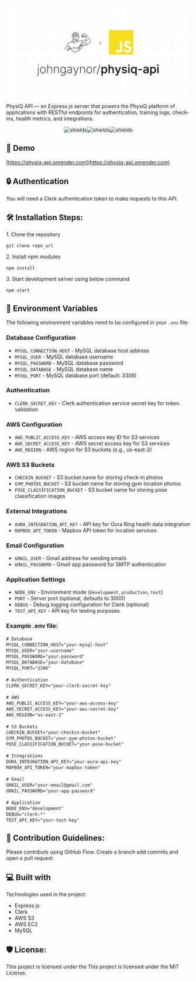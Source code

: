 <p align="center"><img src="/assets/physiq-api.png" alt="project-image"></p>

<p id="description">PhysiQ API — an Express.js server that powers the PhysiQ platform of applications with RESTful endpoints for authentication, training logs, check-ins, health metrics, and integrations.</p>

<p align="center"><img src="https://img.shields.io/badge/version-1.0.0-blue" alt="shields"><img src="https://img.shields.io/badge/contributors-1-green" alt="shields"><img src="https://img.shields.io/badge/status-stable-green" alt="shields"></p>

<h2>🚀 Demo</h2>

[https://physiq-api.onrender.com](https://physiq-api.onrender.com)

<h2>🔒 Authentication</h2>

You will need a Clerk authentication token to make requests to this API.

<h2>🛠️ Installation Steps:</h2>

<p>1. Clone the repository</p>

```
git clone repo_url
```

<p>2. Install npm modules</p>

```
npm install
```

<p>3. Start development server using below command</p>

```
npm start
```

<h2>🔧 Environment Variables</h2>

The following environment variables need to be configured in your `.env` file:

### **Database Configuration**

- `MYSQL_CONNECTION_HOST` - MySQL database host address
- `MYSQL_USER` - MySQL database username
- `MYSQL_PASSWORD` - MySQL database password
- `MYSQL_DATABASE` - MySQL database name
- `MYSQL_PORT` - MySQL database port (default: 3306)

### **Authentication**

- `CLERK_SECRET_KEY` - Clerk authentication service secret key for token validation

### **AWS Configuration**

- `AWS_PUBLIC_ACCESS_KEY` - AWS access key ID for S3 services
- `AWS_SECRET_ACCESS_KEY` - AWS secret access key for S3 services
- `AWS_REGION` - AWS region for S3 buckets (e.g., us-east-2)

### **AWS S3 Buckets**

- `CHECKIN_BUCKET` - S3 bucket name for storing check-in photos
- `GYM_PHOTOS_BUCKET` - S3 bucket name for storing gym location photos
- `POSE_CLASSIFICATION_BUCKET` - S3 bucket name for storing pose classification images

### **External Integrations**

- `OURA_INTEGRATION_API_KEY` - API key for Oura Ring health data integration
- `MAPBOX_API_TOKEN` - Mapbox API token for location services

### **Email Configuration**

- `GMAIL_USER` - Gmail address for sending emails
- `GMAIL_PASSWORD` - Gmail app password for SMTP authentication

### **Application Settings**

- `NODE_ENV` - Environment mode (`development`, `production`, `test`)
- `PORT` - Server port (optional, defaults to 3000)
- `DEBUG` - Debug logging configuration for Clerk (optional)
- `TEST_API_KEY` - API key for testing purposes

### **Example .env file:**

```properties
# Database
MYSQL_CONNECTION_HOST="your-mysql-host"
MYSQL_USER="your-username"
MYSQL_PASSWORD="your-password"
MYSQL_DATABASE="your-database"
MYSQL_PORT="3306"

# Authentication
CLERK_SECRET_KEY="your-clerk-secret-key"

# AWS
AWS_PUBLIC_ACCESS_KEY="your-aws-access-key"
AWS_SECRET_ACCESS_KEY="your-aws-secret-key"
AWS_REGION="us-east-2"

# S3 Buckets
CHECKIN_BUCKET="your-checkin-bucket"
GYM_PHOTOS_BUCKET="your-gym-photos-bucket"
POSE_CLASSIFICATION_BUCKET="your-pose-bucket"

# Integrations
OURA_INTEGRATION_API_KEY="your-oura-api-key"
MAPBOX_API_TOKEN="your-mapbox-token"

# Email
GMAIL_USER="your-email@gmail.com"
GMAIL_PASSWORD="your-app-password"

# Application
NODE_ENV="development"
DEBUG="clerk:*"
TEST_API_KEY="your-test-key"
```

<h2>🍰 Contribution Guidelines:</h2>

Please contribute using GitHub Flow. Create a branch add commits and open a pull request.

<h2>💻 Built with</h2>

Technologies used in the project:

- Express.js
- Clerk
- AWS S3
- AWS EC2
- MySQL

<h2>🛡️ License:</h2>

This project is licensed under the This project is licensed under the MIT License.

